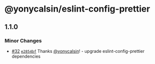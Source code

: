 # @yonycalsin/eslint-config-prettier

## 1.1.0

### Minor Changes

- [#32](https://github.com/yonycalsin/eslint-config/pull/32) [`e2854bf`](https://github.com/yonycalsin/eslint-config/commit/e2854bf0ccf452a276db7e8ddb6faf9757190354) Thanks [@yonycalsin](https://github.com/yonycalsin)! - upgrade eslint-config-prettier dependencies
